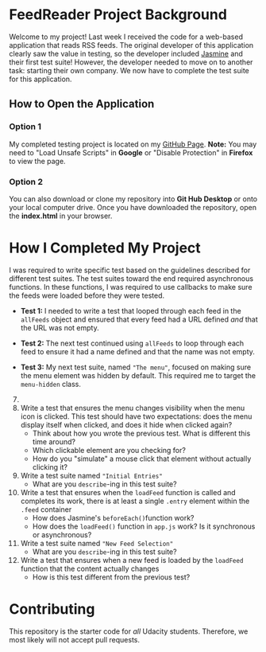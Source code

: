 # FeedReader Project Background

Welcome to my project! Last week I received the code for a web-based application that reads RSS feeds. The original developer of this application clearly saw the value in testing, so the developer included [Jasmine](http://jasmine.github.io/) and their first test suite! However, the developer needed to move on to another task: starting their own company. We now have to complete the test suite for this application. 


## How to Open the Application
### Option 1
My completed testing project is located on my [GitHub Page](https://tlanetterose.github.io/TP-Feedreader-Testing/). **Note:** You may need to "Load Unsafe Scripts" in **Google** or "Disable Protection" in **Firefox** to view the page. 
 
### Option 2
 You can also download or clone my repository into **Git Hub Desktop** or onto your local computer drive. Once you have downloaded the repository, open the **index.html** in your browser. 


# How I Completed My Project

I was required to write specific test based on the guidelines described for different test suites. The test suites toward the end required asynchronous functions. In these functions, I was required to use callbacks to make sure the feeds were loaded before they were tested. 

* **Test 1:** I needed to write a test that looped through each feed in the `allFeeds` object and ensured that every feed had a URL defined _and_ that the URL was not empty.
   
* **Test 2:** The next test continued using `allFeeds` to loop through each feed to ensure it had a name defined and that the name was not empty. 
  
* **Test 3:** My next test suite, named `"The menu"`, focused on making sure the menu element was hidden by default. This required me to target the `menu-hidden` class. 
   
7. 
8. Write a test that ensures the menu changes visibility when the menu icon is clicked. This test should have two expectations: does the menu display itself when clicked, and does it hide when clicked again?
    * Think about how you wrote the previous test. What is different this time around?
    * Which clickable element are you checking for?
    * How do you "simulate" a mouse click that element without actually clicking it?
9. Write a test suite named `"Initial Entries"`
    * What are you `describe`-ing in this test suite?
10. Write a test that ensures when the `loadFeed` function is called and completes its work, there is at least a single `.entry` element within the `.feed` container
    * How does Jasmine's `beforeEach()`function work?
    * How does the `loadFeed()` function in `app.js` work? Is it synchronous or asynchronous?
11. Write a test suite named `"New Feed Selection"`
    * What are you `describe`-ing in this test suite?
12. Write a test that ensures when a new feed is loaded by the `loadFeed` function that the content actually changes
    * How is this test different from the previous test?



# Contributing

This repository is the starter code for _all_ Udacity students. Therefore, we most likely will not accept pull requests.
